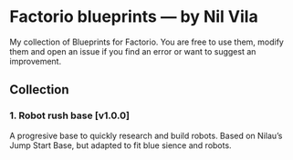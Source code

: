 # Factorio blueprints — by Nil Vila

My collection of Blueprints for Factorio. You are free to use them, modify them and open an issue if you find an error or want to suggest an improvement.

## Collection

### 1. Robot rush base [v1.0.0]

A progresive base to quickly research and build robots. Based on Nilau’s Jump Start Base, but adapted to fit blue sience and robots.
